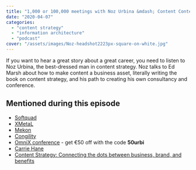 ```yaml
---
title: "1,000 or 100,000 meetings with Noz Urbina &mdash; Content Content podcast"
date: "2020-04-07"
categories:
  - "content strategy"
  - "information architecture"
  - "podcast"
cover: "/assets/images/Noz-headshot2223px-square-on-white.jpg"
---
```


If you want to hear a great story about a great career, you need to listen to Noz Urbina, the best-dressed man in content strategy. Noz talks to Ed Marsh about how to make content a business asset, literally writing the book on content strategy, and his path to creating his own consultancy and conference.

## Mentioned during this episode



- [Softquad](https://en.wikipedia.org/wiki/SoftQuad_Software)
- [XMetaL](https://xmetal.com/)
- [Mekon](http://mekon.com/)
- [Congility](http://congility.com/)
- [OmniX conference](http://omnichannelx.digital) - get €50 off with the code **50urbi**
- [Carrie Hane](https://www.tanzenconsulting.com/about-1)
- [Content Strategy: Connecting the dots between business, brand, and benefits](https://smile.amazon.com/dp/B07PQX1TRQ/ref=dp-kindle-redirect?_encoding=UTF8&btkr=1)
